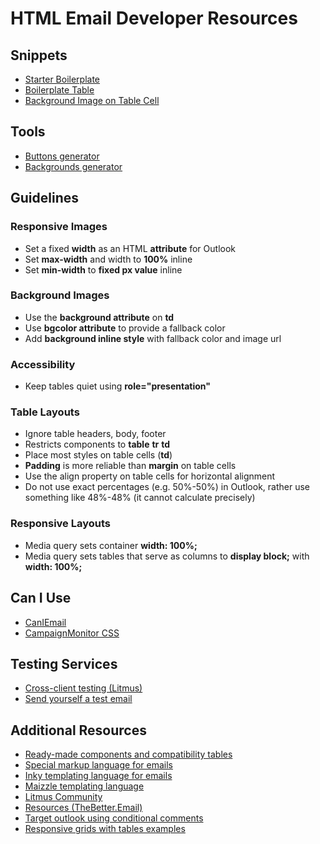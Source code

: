 # HTML Email Developer Resources

## Snippets

- [Starter Boilerplate](https://github.com/nikelaz/html-email-resources/blob/main/snippets/starter.html)
- [Boilerplate Table](https://github.com/nikelaz/html-email-resources/blob/main/snippets/boilerplate-table.html)
- [Background Image on Table Cell](https://github.com/nikelaz/html-email-resources/blob/main/snippets/background-image.html)

## Tools

- [Buttons generator](https://buttons.cm)
- [Backgrounds generator](https://backgrounds.cm)

## Guidelines

### Responsive Images

- Set a fixed <strong>width</strong> as an HTML <strong>attribute</strong> for Outlook
- Set <strong>max-width</strong> and width to <strong>100%</strong> inline
- Set <strong>min-width</strong> to <strong>fixed px value</strong> inline

### Background Images

- Use the <strong>background attribute</strong> on <strong>td</strong>
- Use <strong>bgcolor attribute</strong> to provide a fallback color
- Add <strong>background inline style</strong> with fallback color and image url


### Accessibility

- Keep tables quiet using <strong>role="presentation"</strong>

### Table Layouts

- Ignore table headers, body, footer
- Restricts components to <strong>table</strong> <strong>tr</strong> <strong>td</strong>
- Place most styles on table cells (<strong>td</strong>)
- <strong>Padding</strong> is more reliable than <strong>margin</strong> on table cells
- Use the align property on table cells for horizontal alignment
- Do not use exact percentages (e.g. 50%-50%) in Outlook, rather use something like 48%-48% (it cannot calculate precisely)

### Responsive Layouts

- Media query sets container <strong>width: 100%;</strong> 
- Media query sets tables that serve as columns to <strong>display block;</strong> with <strong>width: 100%;</strong>

## Can I Use
- [CanIEmail](https://caniemail.com)
- [CampaignMonitor CSS](https://campaignmonitor.com/css)

## Testing Services

- [Cross-client testing (Litmus)](https://www.litmus.com)
- [Send yourself a test email](https://putsmail.com)

## Additional Resources

- [Ready-made components and compatibility tables](https://freshinbox.com)
- [Special markup language for emails](https://mjml.io)
- [Inky templating language for emails](https://foundation.zurb.com)
- [Maizzle templating language](https://maizzle.com)
- [Litmus Community](https://litmus.com/community)
- [Resources (TheBetter.Email)](https://thebetter.email/resources)
- [Target outlook using conditional comments](https://www.htmlemailcheck.com/knowledge-base/target-outlook-email-clients-using-conditional-comments)
- [Responsive grids with tables examples](https://litmus.com/builder/b4262aa)